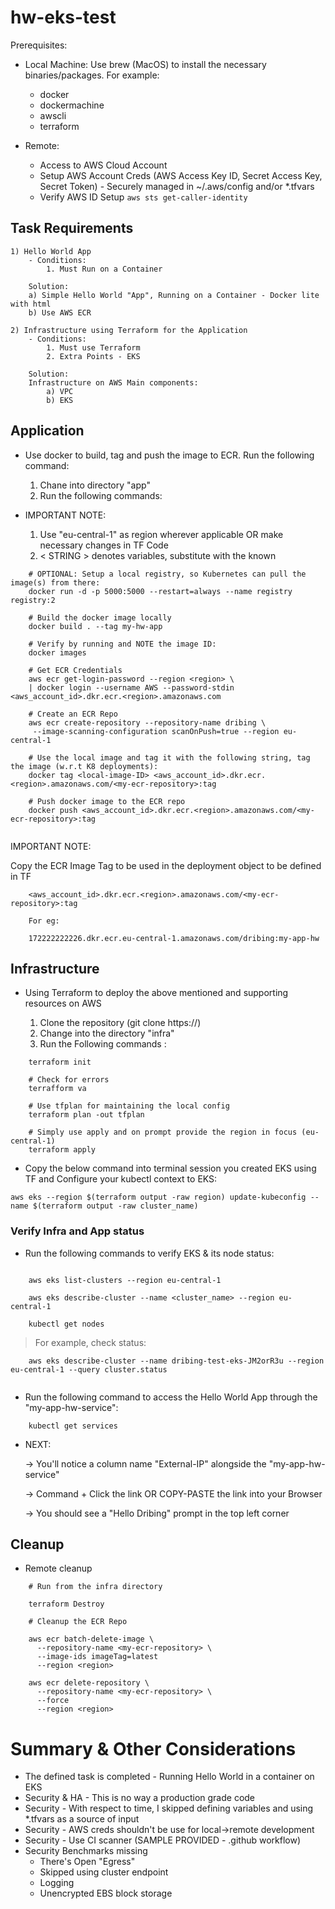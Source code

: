 # hw-eks-test

Prerequisites:

- Local Machine: Use brew (MacOS) to install the necessary binaries/packages. For example:

    - docker
    - dockermachine
    - awscli
    - terraform

- Remote:  

    - Access to AWS Cloud Account
    - Setup AWS Account Creds (AWS Access Key ID, Secret Access Key, Secret Token) - Securely managed in ~/.aws/config and/or *.tfvars
    - Verify AWS ID Setup
        ``` aws sts get-caller-identity ```
## Task Requirements

    1) Hello World App
        - Conditions: 
            1. Must Run on a Container

        Solution: 
        a) Simple Hello World "App", Running on a Container - Docker lite with html
        b) Use AWS ECR

    2) Infrastructure using Terraform for the Application
        - Conditions:
            1. Must use Terraform
            2. Extra Points - EKS

        Solution:
        Infrastructure on AWS Main components:
            a) VPC
            b) EKS
    

## Application

- Use docker to build, tag and push the image to ECR. Run the following command:
    1) Chane into directory "app"
    2) Run the following commands:   

- IMPORTANT NOTE: 
    1) Use "eu-central-1" as region wherever applicable OR make necessary changes in TF Code
    2) < STRING > denotes variables, substitute with the known

```
    # OPTIONAL: Setup a local registry, so Kubernetes can pull the image(s) from there:
    docker run -d -p 5000:5000 --restart=always --name registry registry:2
```

```
    # Build the docker image locally
    docker build . --tag my-hw-app
    
    # Verify by running and NOTE the image ID:
    docker images

    # Get ECR Credentials    
    aws ecr get-login-password --region <region> \
    | docker login --username AWS --password-stdin <aws_account_id>.dkr.ecr.<region>.amazonaws.com

    # Create an ECR Repo
    aws ecr create-repository --repository-name dribing \
     --image-scanning-configuration scanOnPush=true --region eu-central-1

    # Use the local image and tag it with the following string, tag the image (w.r.t K8 deployments):
    docker tag <local-image-ID> <aws_account_id>.dkr.ecr.<region>.amazonaws.com/<my-ecr-repository>:tag

    # Push docker image to the ECR repo
    docker push <aws_account_id>.dkr.ecr.<region>.amazonaws.com/<my-ecr-repository>:tag
    

```


IMPORTANT NOTE:

Copy the ECR Image Tag to be used in the deployment object to be defined in TF

```
    <aws_account_id>.dkr.ecr.<region>.amazonaws.com/<my-ecr-repository>:tag 
    
    For eg:

    172222222226.dkr.ecr.eu-central-1.amazonaws.com/dribing:my-app-hw

```

## Infrastructure 
- Using Terraform to deploy the above mentioned and supporting resources on AWS

    1) Clone the repository (git clone https://)
    2) Change into the directory "infra"
    3) Run the Following commands :

```
    terraform init
    
    # Check for errors
    terrafform va
    
    # Use tfplan for maintaining the local config
    terraform plan -out tfplan

    # Simply use apply and on prompt provide the region in focus (eu-central-1)
    terraform apply

``` 

- Copy the below command into terminal session you created EKS using TF and Configure your kubectl context to EKS:

```
aws eks --region $(terraform output -raw region) update-kubeconfig --name $(terraform output -raw cluster_name)

```


### Verify Infra and App status

- Run the following commands to verify EKS & its node status:

```

    aws eks list-clusters --region eu-central-1

    aws eks describe-cluster --name <cluster_name> --region eu-central-1
    
    kubectl get nodes

```
> For example, check status:

```
    aws eks describe-cluster --name dribing-test-eks-JM2orR3u --region eu-central-1 --query cluster.status
   
```


- Run the following command to access the Hello World App through the "my-app-hw-service":

```
    kubectl get services

```

- NEXT: 

    -> You'll notice a column name "External-IP" alongside the "my-app-hw-service"

    -> Command + Click the link OR COPY-PASTE the link into your Browser
    
    -> You should see a "Hello Dribing" prompt in the top left corner


## Cleanup

- Remote cleanup

```
    # Run from the infra directory
    
    terraform Destroy

    # Cleanup the ECR Repo

    aws ecr batch-delete-image \
      --repository-name <my-ecr-repository> \
      --image-ids imageTag=latest
      --region <region>

    aws ecr delete-repository \
      --repository-name <my-ecr-repository> \
      --force
      --region <region>
```


# Summary & Other Considerations

- The defined task is completed - Running Hello World in a container on EKS
- Security & HA - This is no way a production grade code
- Security - With respect to time, I skipped defining variables and using *.tfvars as a source of input
- Security - AWS creds shouldn't be use for local->remote development
- Security - Use CI scanner (SAMPLE PROVIDED - .github workflow)
- Security Benchmarks missing
    - There's Open "Egress"
    - Skipped using cluster endpoint 
    - Logging
    - Unencrypted EBS block storage
